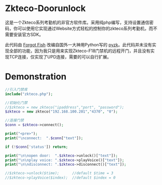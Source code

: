 # Zkteco-Doorunlock

这是一个Zkteco系列考勤机的非官方软件库。采用纯php编写，支持设置通信密码，你可以使用它实现通过Website方式轻松的控制你的zkteco系列考勤机，而不需要安装官方SDK。

此代码由 [Forgot Fish](https://www.doffish.com) 改编自国外一大神用Python写的 [pyzk](https://github.com/fananimi/pyzk)。此代码并未没有实现全部的功能，因为我只是用来实现Zkteco-F18门禁机的远程开门，并且没有实现TCP连接，仅实现了UPD连接，需要的可以自行扩展。

# Demonstration

```php
//引入门禁库
include("zkteco.php");

//初始化门禁
//$zkteco = new zkteco("ipaddress","port", "password");
$zkteco = new zkteco("192.168.100.201","4370", "0");

//连接门禁
$conn = $zkteco->connect();

print("<pre>");
print("\nconnect:  ".$conn["text"]);

if (!$conn['status']) return;

print("\n\nopen door:  ".$zkteco->unlock()["text"]);
print("\n\nplay voice: ".$zkteco->playVoice()["text"]);
print("\n\ndisconnect: ".$zkteco->disconnect()["text"]);

//$zkteco->unlock($time);      //default $time = 3
//$zkteco->playVoice($index);  //default $index = 0
```
